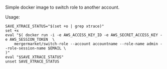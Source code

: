 Simple docker image to switch role to another account.

Usage:

    SAVE_XTRACE_STATUS="$(set +o | grep xtrace)"
    set +x
    eval "$( docker run -i -e AWS_ACCESS_KEY_ID -e AWS_SECRET_ACCESS_KEY -e AWS_SESSION_TOKEN  \
        mergermarket/switch-role --account accountname --role-name admin --role-session-name $EMAIL \
    )"
    eval "$SAVE_XTRACE_STATUS"
    unset SAVE_XTRACE_STATUS
